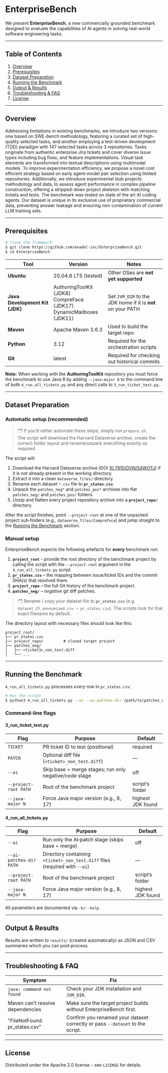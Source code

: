 # EnterpriseBench

We present **EnterpriseBench**, a new commercially grounded benchmark designed to evaluate the capabilities of AI agents in solving real-world software engineering tasks.

---

## Table of Contents

1. [Overview](#overview)
2. [Prerequisites](#prerequisites)
3. [Dataset Preparation](#dataset-preparation)
4. [Running the Benchmark](#running-the-benchmark)
5. [Output & Results](#output--results)
6. [Troubleshooting & FAQ](#troubleshooting--faq)
7. [License](#license)

---

## Overview

Addressing limitations in existing benchmarks, we introduce two versions: one based on SWE-bench methodology, featuring a curated set of high-quality selected tasks, and another employing a test-driven development (TDD) paradigm with 147 selected tasks across 3 repositories. Tasks originate from authentic enterprise Jira tickets and cover diverse issue types including bug fixes, and feature implementations. Visual task elements are transformed into textual descriptions using multimodal models. To improve experimentation efficiency, we propose a novel cost efficient strategy based on early agent-model pair selection using limited repositories. Additionally, we introduce experimental stub projects methodology and data, to assess agent performance in complex pipeline construction, offering a stripped-down project skeleton with matching tickets and tests. The benchmark was tested on state of the art AI coding agents. Our dataset is unique in its exclusive use of proprietary commercial data, preventing answer leakage and ensuring non-contamination of current LLM training sets.

---

## Prerequisites

```bash
# Clone the framework
$ git clone https://github.com/exadel-inc/EnterpriseBench.git
$ cd EnterpriseBench
````

| Tool                           | Version                                                                       | Notes                                                       |
| ------------------------------ |-------------------------------------------------------------------------------| ----------------------------------------------------------- |
| **Ubuntu**                     | 20.04.6 LTS (tested)                                                          | Other OSes are **not yet supported**                        |
| **Java Development Kit (JDK)** | AuthoringToolKit (JDK8)<br />CompreFace (JDK17)<br />DynamicMailboxes (JDK11) | Set `JVM_DIR` to the JDK home if it is **not** on your PATH |
| **Maven**                      | Apache Maven 3.6.3                                                            | Used to build the target repo                               |
| **Python**                     | 3.12                                                                          | Required for the orchestration scripts                      |
| **Git**                        | latest                                                                        | Required for checking out historical commits                |

**Note:** When working with the **AuthoringToolKit** repository you must force the benchmark to use Java 8 by adding `--java-major 8` to the command line of both `4_run_all_tickets.py` and any direct calls to `3_run_ticket_test.py`.

---

## Dataset Preparation

### Automatic setup (recommended)

> 🗂️  If you’d rather automate these steps, simply run `prepare.sh`.  
The script will download the Harvard Dataverse archive, create the correct folder layout and rename/unpack everything exactly as required.

The script will:

1. Download the Harvard Dataverse archive (DOI [10.7910/DVN/S4WOTJ](https://dataverse.harvard.edu/dataset.xhtml?persistentId=doi:10.7910/DVN/S4WOTJ)) if it is not already present in the working directory.
2. Extract it into a clean `dataverse_files/` directory.
3. Rename each dataset `*.csv` file to **`pr_states.csv`**.
4. Unpack the `patches_neg*` and `patches_pos*` archives into flat `patches_neg/` and `patches_pos/` folders.
5. Unzip and flatten every project repository archive into a **`project_repo/`** directory.

After the script finishes, point `--project-root` at one of the unpacked project sub‑folders (e.g., `dataverse_files/CompreFace`) and jump straight to the [Running the Benchmark](#running-the-benchmark) section.

### Manual setup

EnterpriseBench expects the following artefacts for **every** benchmark run:

1. **`project_root`** - provide the root directory of the benchmark project by calling the script with the `--project-root` argument in the `4_run_all_tickets.py` script.
2. **`pr_states.csv`** – the mapping between issue/ticket IDs and the commit SHA(s) that resolved them.
3. **`project_repo`** – the full Git history of the benchmark project.
4. **`patches_neg/`** – *negative* git diff patches.

> 🗂️  Rename / copy your dataset file to **`pr_states.csv`** (e.g. `dataset_CF_anonymized.csv → pr_states.csv`).  The scripts look for that exact filename by default.

The directory layout with necessary files should look like this:

```
project_root/
├── pr_states.csv
├── project_repo/         # cloned target project
├── patches_neg/
│   ├── <ticket1>_non_test.diff
│   └── ...
```

---

## Running the Benchmark

`4_run_all_tickets.py` processes *every* row in `pr_states.csv`:

```bash
# Run the script
$ python3 4_run_all_tickets.py --ai --ai-patches-dir /path/to/patches_neg --project_root /path/to/benchmark/project_root
```

### Command‑line flags

#### 3_run_ticket_test.py

| Flag | Purpose | Default |
|------|---------|---------|
| `TICKET` | PR ticket ID to test (positional) | required |
| `PATCH`  | Optional diff file (`<ticket>_non_test.diff`) | — |
| `--ai` | Skip base + merge stages; run only negative/code stage | off |
| `--project-root PATH` | Root of the benchmark project | script’s folder |
| `--java-major N` | Force Java major version (e.g., 8, 17) | highest JDK found |

#### 4_run_all_tickets.py

| Flag | Purpose | Default |
|------|---------|---------|
| `--ai` | Run only the AI‑patch stage (skips base + merge) | off |
| `--ai-patches-dir PATH` | Directory containing `<ticket>_non_test.diff` files (required with `--ai`) | — |
| `--project-root PATH` | Root of the benchmark project | script’s folder |
| `--java-major N` | Force Java major version (e.g., 8, 17) | highest JDK found |

All parameters are documented via `-h/--help`.

---

## Output & Results

Results are written to `results/` (created automatically) as JSON and CSV summaries which you can post‑process.

---

## Troubleshooting & FAQ

| Symptom                          |  Fix                                                                          |
| -------------------------------- | ----------------------------------------------------------------------------- |
| `java: command not found`        | Check your JDK installation and `JVM_DIR`.                                    |
| Maven can’t resolve dependencies | Make sure the target project builds *without* EnterpriseBench first.          |
| "FileNotFound: pr\_states.csv"   | Confirm you renamed your dataset correctly or pass `--dataset` to the script. |

---

## License

Distributed under the Apache 2.0 license – see `LICENSE` for details.
